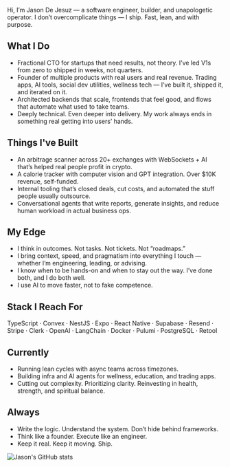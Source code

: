 Hi, I’m Jason De Jesuz — a software engineer, builder, and unapologetic operator. I don’t overcomplicate things — I ship. Fast, lean, and with purpose.

## What I Do

- Fractional CTO for startups that need results, not theory. I’ve led V1s from zero to shipped in weeks, not quarters.
- Founder of multiple products with real users and real revenue. Trading apps, AI tools, social dev utilities, wellness tech — I’ve built it, shipped it, and iterated on it.
- Architected backends that scale, frontends that feel good, and flows that automate what used to take teams.
- Deeply technical. Even deeper into delivery. My work always ends in something real getting into users’ hands.

## Things I've Built

- An arbitrage scanner across 20+ exchanges with WebSockets + AI that’s helped real people profit in crypto.
- A calorie tracker with computer vision and GPT integration. Over $10K revenue, self-funded.
- Internal tooling that’s closed deals, cut costs, and automated the stuff people usually outsource.
- Conversational agents that write reports, generate insights, and reduce human workload in actual business ops.

## My Edge

- I think in outcomes. Not tasks. Not tickets. Not “roadmaps.”
- I bring context, speed, and pragmatism into everything I touch — whether I’m engineering, leading, or advising.
- I know when to be hands-on and when to stay out the way. I’ve done both, and I do both well.
- I use AI to move faster, not to fake competence.

## Stack I Reach For

TypeScript · Convex · NestJS · Expo · React Native · Supabase · Resend · Stripe · Clerk · OpenAI · LangChain · Docker · Pulumi · PostgreSQL · Retool

## Currently

- Running lean cycles with async teams across timezones.
- Building infra and AI agents for wellness, education, and trading apps.
- Cutting out complexity. Prioritizing clarity. Reinvesting in health, strength, and spiritual balance.

## Always

- Write the logic. Understand the system. Don’t hide behind frameworks.
- Think like a founder. Execute like an engineer. 
- Keep it real. Keep it moving. Ship.

![Jason's GitHub stats](https://my-github-stats-umber.vercel.app/api?username=jasondejesuz&count_private=true&theme=radical&show_icons=true)
